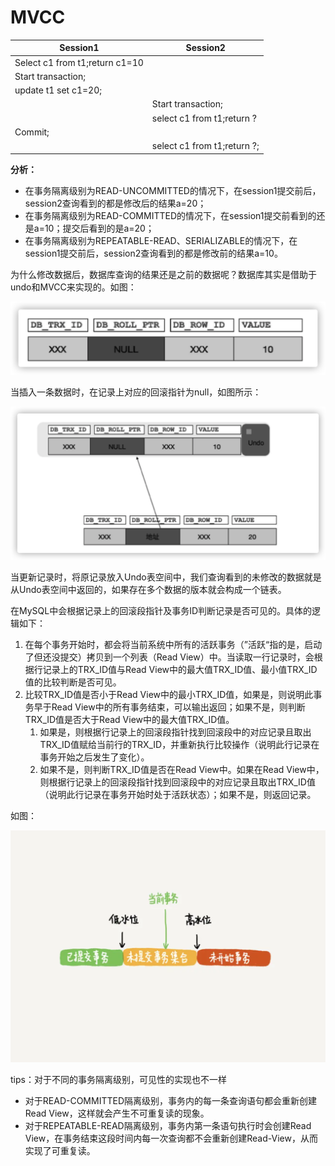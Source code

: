# MVCC

| Session1                       | Session2                    |
| ------------------------------ | --------------------------- |
| Select c1 from t1;return c1=10 |                             |
| Start transaction;             |                             |
| update t1 set c1=20;           |                             |
|                                | Start transaction;          |
|                                | select c1 from t1;return ?  |
| Commit;                        |                             |
|                                | select c1 from t1;return ?; |

**分析：**

* 在事务隔离级别为READ-UNCOMMITTED的情况下，在session1提交前后，session2查询看到的都是修改后的结果a=20；
* 在事务隔离级别为READ-COMMITTED的情况下，在session1提交前看到的还是a=10；提交后看到的是a=20；
* 在事务隔离级别为REPEATABLE-READ、SERIALIZABLE的情况下，在session1提交前后，session2查询看到的都是修改前的结果a=10。



为什么修改数据后，数据库查询的结果还是之前的数据呢？数据库其实是借助于undo和MVCC来实现的。如图：

![](../../image/MVCC1.png)

当插入一条数据时，在记录上对应的回滚指针为null，如图所示：

![](../../image/MVCC2.png)

当更新记录时，将原记录放入Undo表空间中，我们查询看到的未修改的数据就是从Undo表空间中返回的，如果存在多个数据的版本就会构成一个链表。

在MySQL中会根据记录上的回滚段指针及事务ID判断记录是否可见的。具体的逻辑如下：

1. 在每个事务开始时，都会将当前系统中所有的活跃事务（”活跃“指的是，启动了但还没提交）拷贝到一个列表（Read View）中。当读取一行记录时，会根据行记录上的TRX_ID值与Read View中的最大值TRX_ID值、最小值TRX_ID值的比较判断是否可见。
2. 比较TRX_ID值是否小于Read View中的最小TRX_ID值，如果是，则说明此事务早于Read View中的所有事务结束，可以输出返回；如果不是，则判断TRX_ID值是否大于Read View中的最大值TRX_ID值。
   1. 如果是，则根据行记录上的回滚段指针找到回滚段中的对应记录且取出TRX_ID值赋给当前行的TRX_ID，并重新执行比较操作（说明此行记录在事务开始之后发生了变化）。
   2. 如果不是，则判断TRX_ID值是否在Read View中。如果在Read View中，则根据行记录上的回滚段指针找到回滚段中的对应记录且取出TRX_ID值（说明此行记录在事务开始时处于活跃状态）；如果不是，则返回记录。

如图：

![](../../image/可重复读原理2.png)



tips：对于不同的事务隔离级别，可见性的实现也不一样

* 对于READ-COMMITTED隔离级别，事务内的每一条查询语句都会重新创建Read View，这样就会产生不可重复读的现象。
* 对于REPEATABLE-READ隔离级别，事务内第一条语句执行时会创建Read View，在事务结束这段时间内每一次查询都不会重新创建Read-View，从而实现了可重复读。
